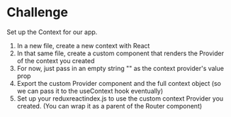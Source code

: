 # Challenge
Set up the Context for our app.
1. In a new file, create a new context with React
2. In that same file, create a custom component that renders the Provider of the context you
created
3. For now, just pass in an empty string "" as the context provider's value prop
4. Export the custom Provider component and the full context object (so we can pass it to the
useContext hook eventually)
5. Set up your reduxreactindex.js to use the custom context Provider you created. (You can
wrap it as a parent of the Router component)
